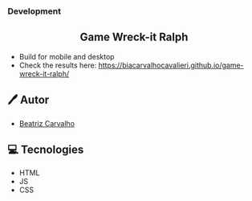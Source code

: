 ### Development
<h2 align="center">
  Game Wreck-it Ralph
</h2>

- Build for mobile and desktop
- Check the results here: https://biacarvalhocavalieri.github.io/game-wreck-it-ralph/

## 🖊️ Autor

- [Beatriz Carvalho](https://github.com/BiaCarvalhoCavalieri)

## 💻 Tecnologies

- HTML
- JS
- CSS


